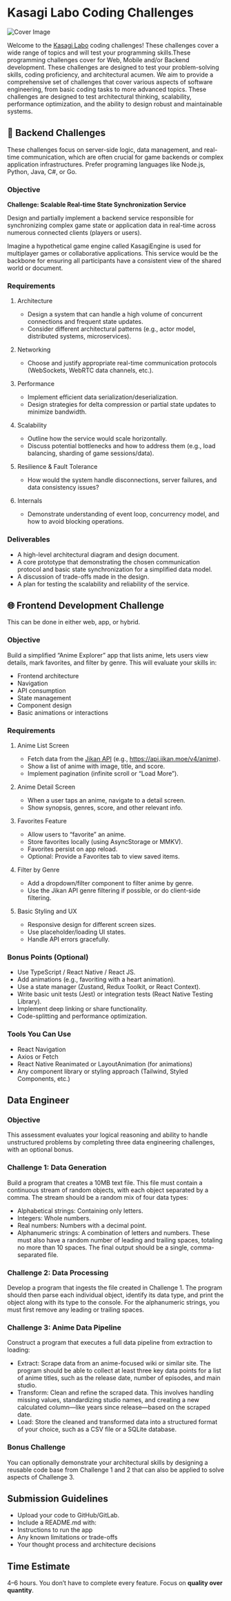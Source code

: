 # Kasagi Labo Coding Challenges
![Cover Image](https://storage.googleapis.com/anime-images-001/cat_coding.png)

Welcome to the [Kasagi Labo](https://www.kasagilabo.com/) coding challenges! These challenges cover a wide range of topics and will test your programming skills.These programming challenges cover for Web, Mobile and/or Backend development. These challenges are designed to test your problem-solving skills, coding proficiency, and architectural acumen. We aim to provide a comprehensive set of challenges that cover various aspects of software engineering, from basic coding tasks to more advanced topics.  These challenges are designed to test architectural thinking, scalability, performance optimization, and the ability to design robust and maintainable systems.

## 🚀 Backend Challenges 

These challenges focus on server-side logic, data management, and real-time communication, which are often crucial for game backends or complex application infrastructures. Prefer programing languages like Node.js, Python, Java, C#, or Go.


### Objective 
**Challenge: Scalable Real-time State Synchronization Service**

Design and partially implement a backend service responsible for synchronizing complex game state or application data in real-time across numerous connected clients (players or users).

Imagine a hypothetical game engine called KasagiEngine is used for multiplayer games or collaborative applications. This service would be the backbone for ensuring all participants have a consistent view of the shared world or document.

### Requirements

1. Architecture
    * Design a system that can handle a high volume of concurrent connections and frequent state updates. 
    * Consider different architectural patterns (e.g., actor model, distributed systems, microservices).

2. Networking
    * Choose and justify appropriate real-time communication protocols (WebSockets, WebRTC data channels, etc.).

3. Performance 
    * Implement efficient data serialization/deserialization. 
    * Design strategies for delta compression or partial state updates to minimize bandwidth.

4. Scalability 
    * Outline how the service would scale horizontally. 
    * Discuss potential bottlenecks and how to address them (e.g., load balancing, sharding of game sessions/data).

5. Resilience & Fault Tolerance
    * How would the system handle disconnections, server failures, and data consistency issues?

6. Internals 
    * Demonstrate understanding of event loop, concurrency model, and how to avoid blocking operations.

### Deliverables
   * A high-level architectural diagram and design document.
   * A core prototype that demonstrating the chosen communication protocol and basic state synchronization for a simplified data model.
   * A discussion of trade-offs made in the design.
   * A plan for testing the scalability and reliability of the service.



## 🌐 Frontend Development Challenge 
This can be done in either web, app, or hybrid.

### Objective

Build a simplified “Anime Explorer” app that lists anime, lets users view details, mark favorites, and filter by genre. This will evaluate your skills in:

* Frontend architecture
* Navigation
* API consumption
* State management
* Component design
* Basic animations or interactions

### Requirements

1. Anime List Screen

    * Fetch data from the [Jikan API](https://docs.api.jikan.moe/#tag/anime) (e.g., https://api.jikan.moe/v4/anime).
    * Show a list of anime with image, title, and score.
    * Implement pagination (infinite scroll or “Load More”).

2. Anime Detail Screen

    * When a user taps an anime, navigate to a detail screen.
    * Show synopsis, genres, score, and other relevant info.

3. Favorites Feature

    * Allow users to “favorite” an anime.
    * Store favorites locally (using AsyncStorage or MMKV).
    * Favorites persist on app reload.
    * Optional: Provide a Favorites tab to view saved items.

4. Filter by Genre

    * Add a dropdown/filter component to filter anime by genre.
    * Use the Jikan API genre filtering if possible, or do client-side filtering.

5. Basic Styling and UX

    * Responsive design for different screen sizes.
    * Use placeholder/loading UI states.
    * Handle API errors gracefully.

### Bonus Points (Optional)
* Use TypeScript / React Native / React JS.
* Add animations (e.g., favoriting with a heart animation).
* Use a state manager (Zustand, Redux Toolkit, or React Context).
* Write basic unit tests (Jest) or integration tests (React Native Testing Library).
* Implement deep linking or share functionality.
* Code-splitting and performance optimization.

### Tools You Can Use
* React Navigation
* Axios or Fetch
* React Native Reanimated or LayoutAnimation (for animations)
* Any component library or styling approach (Tailwind, Styled Components, etc.)

## Data Engineer

### Objective
This assessment evaluates your logical reasoning and ability to handle unstructured problems by completing three data engineering challenges, with an optional bonus.

### Challenge 1: Data Generation
Build a program that creates a 10MB text file. This file must contain a continuous stream of random objects, with each object separated by a comma. The stream should be a random mix of four data types:
- Alphabetical strings: Containing only letters.
- Integers: Whole numbers.
- Real numbers: Numbers with a decimal point.
- Alphanumeric strings: A combination of letters and numbers. These must also have a random number of leading and trailing spaces, totaling no more than 10 spaces.
The final output should be a single, comma-separated file.

### Challenge 2: Data Processing
Develop a program that ingests the file created in Challenge 1. The program should then parse each individual object, identify its data type, and print the object along with its type to the console. For the alphanumeric strings, you must first remove any leading or trailing spaces.

### Challenge 3: Anime Data Pipeline
Construct a program that executes a full data pipeline from extraction to loading:
- Extract: Scrape data from an anime-focused wiki or similar site. The program should be able to collect at least three key data points for a list of anime titles, such as the release date, number of episodes, and main studio.
- Transform: Clean and refine the scraped data. This involves handling missing values, standardizing studio names, and creating a new calculated column—like years since release—based on the scraped date.
- Load: Store the cleaned and transformed data into a structured format of your choice, such as a CSV file or a SQLite database.

### Bonus Challenge
You can optionally demonstrate your architectural skills by designing a reusable code base from Challenge 1 and 2 that can also be applied to solve aspects of Challenge 3.

## Submission Guidelines
* Upload your code to GitHub/GitLab.
* Include a README.md with:
* Instructions to run the app
* Any known limitations or trade-offs
* Your thought process and architecture decisions

## Time Estimate

4–6 hours. You don’t have to complete every feature. Focus on **quality over quantity**.
